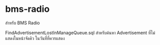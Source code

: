 # bms-radio
สำหรับ BMS Radio

FindAdvertisementLostInManageQueue.sql สำหรับค้นหา Advertisement ที่ไม่แสดงในหน้าจัดคิว ในวันที่ที่ควรแสดง

